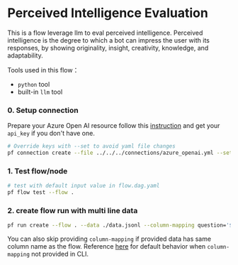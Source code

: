 # Perceived Intelligence Evaluation

This is a flow leverage llm to eval perceived intelligence.
Perceived intelligence is the degree to which a bot can impress the user with its responses, by showing originality, insight, creativity, knowledge, and adaptability.

Tools used in this flow：
- `python` tool
- built-in `llm` tool

### 0. Setup connection

Prepare your Azure Open AI resource follow this [instruction](https://learn.microsoft.com/en-us/azure/cognitive-services/openai/how-to/create-resource?pivots=web-portal) and get your `api_key` if you don't have one.

```bash
# Override keys with --set to avoid yaml file changes
pf connection create --file ../../../connections/azure_openai.yml --set api_key=<your_api_key> api_base=<your_api_base>
```

### 1. Test flow/node

```bash
# test with default input value in flow.dag.yaml
pf flow test --flow .
```

### 2. create flow run with multi line data

```bash
pf run create --flow . --data ./data.jsonl --column-mapping question='${data.question}' answer='${data.answer}' context='${data.context}' --stream
```

You can also skip providing `column-mapping` if provided data has same column name as the flow.
Reference [here](../../../../docs/how-to-guides/use-column-mapping.md) for default behavior when `column-mapping` not provided in CLI.
